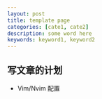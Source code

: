 ```yaml
---
layout: post
title: template page
categories: [cate1, cate2]
description: some word here
keywords: keyword1, keyword2
---
```


## 写文章的计划

- Vim/Nvim 配置

